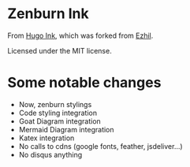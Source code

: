 # Zenburn Ink

From [Hugo Ink](https://github.com/knadh/hugo-ink), which was forked from [Ezhil](https://github.com/vividvilla/ezhil).

Licensed under the MIT license.

# Some notable changes

- Now, zenburn stylings
- Code styling integration
- Goat Diagram integration
- Mermaid Diagram integration
- Katex integration
- No calls to cdns (google fonts, feather, jsdeliver...)
- No disqus anything
